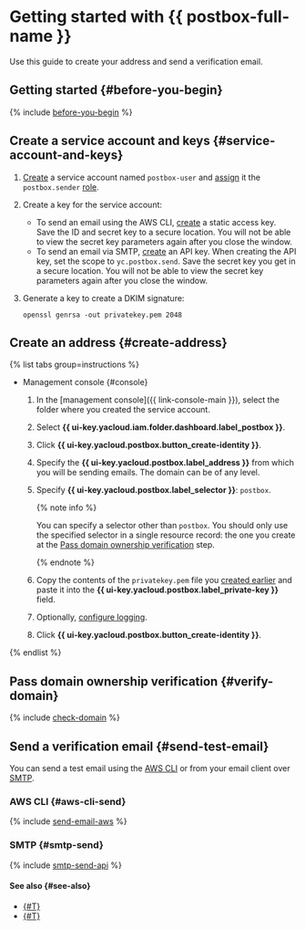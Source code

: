 # Getting started with {{ postbox-full-name }}

Use this guide to create your address and send a verification email.

## Getting started {#before-you-begin}

{% include [before-you-begin](../_tutorials/_tutorials_includes/before-you-begin.md) %}

## Create a service account and keys {#service-account-and-keys}

1. [Create](../iam/operations/sa/create.md) a service account named `postbox-user` and [assign](../iam/operations/sa/assign-role-for-sa.md) it the `postbox.sender` [role](security/index.md#postbox-sender).
1. Create a key for the service account:
   * To send an email using the AWS CLI, [create](../iam/operations/sa/create-access-key.md) a static access key. Save the ID and secret key to a secure location. You will not be able to view the secret key parameters again after you close the window.
   * To send an email via SMTP, [create](../iam/operations/api-key/create.md) an API key. When creating the API key, set the scope to `yc.postbox.send`. Save the secret key you get in a secure location. You will not be able to view the secret key parameters again after you close the window.
1. Generate a key to create a DKIM signature:

    ```
    openssl genrsa -out privatekey.pem 2048
    ```

## Create an address {#create-address}

{% list tabs group=instructions %}

- Management console {#console}

    1. In the [management console]({{ link-console-main }}), select the folder where you created the service account.
    1. Select **{{ ui-key.yacloud.iam.folder.dashboard.label_postbox }}**.
    1. Click **{{ ui-key.yacloud.postbox.button_create-identity }}**.
    1. Specify the **{{ ui-key.yacloud.postbox.label_address }}** from which you will be sending emails. The domain can be of any level.
    1. Specify **{{ ui-key.yacloud.postbox.label_selector }}**: `postbox`.

        {% note info %}

        You can specify a selector other than `postbox`. You should only use the specified selector in a single resource record: the one you create at the [Pass domain ownership verification](#verify-domain) step.

        {% endnote %}

    1. Copy the contents of the `privatekey.pem` file you [created earlier](#service-account-and-keys) and paste it into the **{{ ui-key.yacloud.postbox.label_private-key }}** field.
    1. Optionally, [configure logging](operations/logs-write.md).
    1. Click **{{ ui-key.yacloud.postbox.button_create-identity }}**.

{% endlist %}

## Pass domain ownership verification {#verify-domain}

{% include [check-domain](../_includes/postbox/check-domain.md) %}

## Send a verification email {#send-test-email}

You can send a test email using the [AWS CLI](#aws-cli-send) or from your email client over [SMTP](#smtp-send).

### AWS CLI {#aws-cli-send}

{% include [send-email-aws](../_includes/postbox/send-email-aws.md) %}

### SMTP {#smtp-send}

{% include [smtp-send-api](../_includes/postbox/smtp-send-api.md) %}

#### See also {#see-also}

* [{#T}](concepts/notification.md)
* [{#T}](operations/send-email.md)